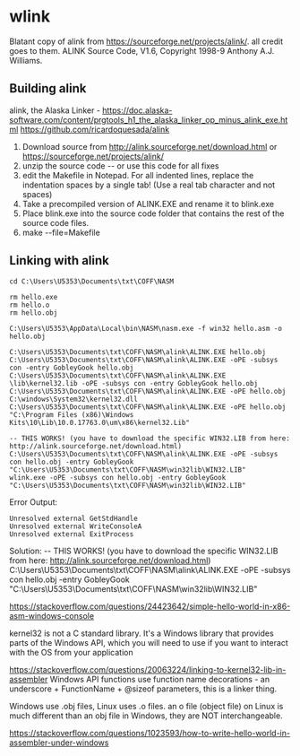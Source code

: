 # wlink
Blatant copy of alink from https://sourceforge.net/projects/alink/. all credit goes to them. ALINK Source Code, V1.6, Copyright 1998-9 Anthony A.J. Williams. 




## Building alink

alink, the Alaska Linker - https://doc.alaska-software.com/content/prgtools_h1_the_alaska_linker_op_minus_alink_exe.html
https://github.com/ricardoquesada/alink

1. Download source from http://alink.sourceforge.net/download.html or https://sourceforge.net/projects/alink/
2. unzip the source code
-- or use this code for all fixes
3. edit the Makefile in Notepad. For all indented lines, replace the indentation spaces by a single tab! (Use a real tab character and not spaces)
4. Take a precompiled version of ALINK.EXE and rename it to blink.exe
5. Place blink.exe into the source code folder that contains the rest of the source code files.
6. make --file=Makefile




## Linking with alink

```
cd C:\Users\U5353\Documents\txt\COFF\NASM

rm hello.exe
rm hello.o
rm hello.obj

C:\Users\U5353\AppData\Local\bin\NASM\nasm.exe -f win32 hello.asm -o hello.obj

C:\Users\U5353\Documents\txt\COFF\NASM\alink\ALINK.EXE hello.obj 
C:\Users\U5353\Documents\txt\COFF\NASM\alink\ALINK.EXE -oPE -subsys con -entry GobleyGook hello.obj
C:\Users\U5353\Documents\txt\COFF\NASM\alink\ALINK.EXE \lib\kernel32.lib -oPE -subsys con -entry GobleyGook hello.obj
C:\Users\U5353\Documents\txt\COFF\NASM\alink\ALINK.EXE -oPE hello.obj C:\windows\System32\kernel32.dll
C:\Users\U5353\Documents\txt\COFF\NASM\alink\ALINK.EXE -oPE hello.obj "C:\Program Files (x86)\Windows Kits\10\Lib\10.0.17763.0\um\x86\kernel32.Lib"

-- THIS WORKS! (you have to download the specific WIN32.LIB from here: http://alink.sourceforge.net/download.html)
C:\Users\U5353\Documents\txt\COFF\NASM\alink\ALINK.EXE -oPE -subsys con hello.obj -entry GobleyGook "C:\Users\U5353\Documents\txt\COFF\NASM\win32lib\WIN32.LIB"
wlink.exe -oPE -subsys con hello.obj -entry GobleyGook "C:\Users\U5353\Documents\txt\COFF\NASM\win32lib\WIN32.LIB"
```

Error Output:
```
Unresolved external GetStdHandle
Unresolved external WriteConsoleA
Unresolved external ExitProcess
```

Solution:
-- THIS WORKS! (you have to download the specific WIN32.LIB from here: http://alink.sourceforge.net/download.html)
C:\Users\U5353\Documents\txt\COFF\NASM\alink\ALINK.EXE -oPE -subsys con hello.obj -entry GobleyGook "C:\Users\U5353\Documents\txt\COFF\NASM\win32lib\WIN32.LIB"

https://stackoverflow.com/questions/24423642/simple-hello-world-in-x86-asm-windows-console

kernel32 is not a C standard library. 
It's a Windows library that provides parts of the Windows API, 
which you will need to use if you want to interact with the OS from your application

https://stackoverflow.com/questions/20063224/linking-to-kernel32-lib-in-assembler
Windows API functions use function name decorations - an underscore + FunctionName + @sizeof parameters, this is a linker thing.

Windows use .obj files, Linux uses .o files. 
an o file (object file) on Linux is much different than an obj file in Windows, they are NOT interchangeable.

https://stackoverflow.com/questions/1023593/how-to-write-hello-world-in-assembler-under-windows
